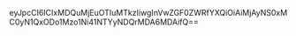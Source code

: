 eyJpcCI6ICIxMDQuMjEuOTIuMTkzIiwgInVwZGF0ZWRfYXQiOiAiMjAyNS0xMC0yN1QxODo1Mzo1Ni41NTYyNDQrMDA6MDAifQ==